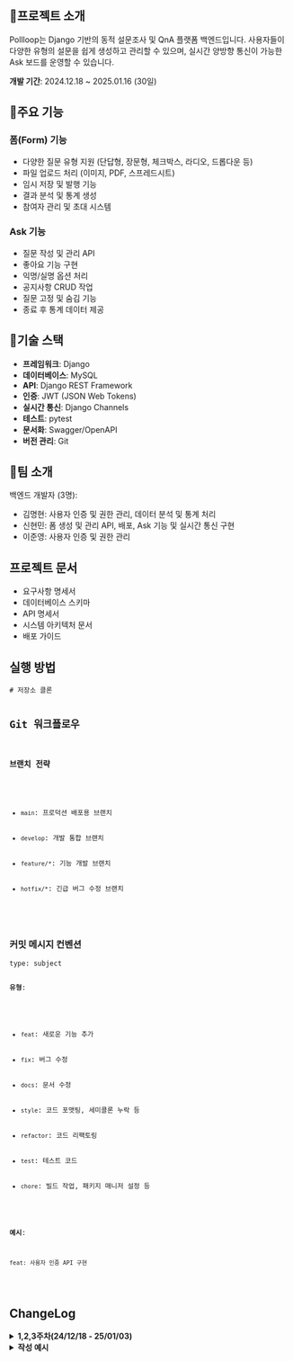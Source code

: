 <h2>💁프로젝트 소개</h2>
<p>Pollloop는 Django 기반의 동적 설문조사 및 QnA 플랫폼 백엔드입니다. 사용자들이 다양한 유형의 설문을 쉽게 생성하고 관리할 수 있으며, 실시간 양방향 통신이 가능한 Ask 보드를 운영할 수 있습니다.</p>
<p><strong>개발 기간</strong>: 2024.12.18 ~ 2025.01.16 (30일)</p>

<h2>🚀주요 기능</h2>
<h3>폼(Form) 기능</h3>
<ul>
    <li>다양한 질문 유형 지원 (단답형, 장문형, 체크박스, 라디오, 드롭다운 등)</li>
    <li>파일 업로드 처리 (이미지, PDF, 스프레드시트)</li>
    <li>임시 저장 및 발행 기능</li>
    <li>결과 분석 및 통계 생성</li>
    <li>참여자 관리 및 초대 시스템</li>
</ul>

<h3>Ask 기능</h3>
<ul>
    <li>질문 작성 및 관리 API</li>
    <li>좋아요 기능 구현</li>
    <li>익명/실명 옵션 처리</li>
    <li>공지사항 CRUD 작업</li>
    <li>질문 고정 및 숨김 기능</li>
    <li>종료 후 통계 데이터 제공</li>
</ul>

<h2>🤖기술 스택</h2>
<ul>
    <li><strong>프레임워크</strong>: Django</li>
    <li><strong>데이터베이스</strong>: MySQL</li>
    <li><strong>API</strong>: Django REST Framework</li>
    <li><strong>인증</strong>: JWT (JSON Web Tokens)</li>
    <li><strong>실시간 통신</strong>: Django Channels</li>
    <li><strong>테스트</strong>: pytest</li>
    <li><strong>문서화</strong>: Swagger/OpenAPI</li>
    <li><strong>버전 관리</strong>: Git</li>
</ul>

<h2>💼팀 소개</h2>
<p>백엔드 개발자 (3명):</p>
<ul>
    <li>김명현: 사용자 인증 및 권한 관리, 데이터 분석 및 통계 처리</li>
    <li>신현민: 폼 생성 및 관리 API, 배포, Ask 기능 및 실시간 통신 구현</li>
    <li>이준영: 사용자 인증 및 권한 관리</li>
</ul>

<h2>프로젝트 문서</h2>
<ul>
    <li>요구사항 명세서</li>
    <li>데이터베이스 스키마</li>
    <li>API 명세서</li>
    <li>시스템 아키텍처 문서</li>
    <li>배포 가이드</li>
</ul>

<h2>실행 방법</h2>
<pre><code># 저장소 클론

<h2>Git 워크플로우</h2>
<h3>브랜치 전략</h3>
<ul>
    <li><code>main</code>: 프로덕션 배포용 브랜치</li>
    <li><code>develop</code>: 개발 통합 브랜치</li>
    <li><code>feature/*</code>: 기능 개발 브랜치</li>
    <li><code>hotfix/*</code>: 긴급 버그 수정 브랜치</li>
</ul>
</code>
</pre>

<h3>커밋 메시지 컨벤션</h3>
<pre><code>type: subject

<p><strong>유형</strong>:</p>
<ul>
    <li><code>feat</code>: 새로운 기능 추가</li>
    <li><code>fix</code>: 버그 수정</li>
    <li><code>docs</code>: 문서 수정</li>
    <li><code>style</code>: 코드 포맷팅, 세미콜론 누락 등</li>
    <li><code>refactor</code>: 코드 리팩토링</li>
    <li><code>test</code>: 테스트 코드</li>
    <li><code>chore</code>: 빌드 작업, 패키지 매니저 설정 등</li>
</ul>

<p><strong>예시</strong>:</p>
<pre><code>feat: 사용자 인증 API 구현</code></pre>
</code>
</pre>
<h2>ChangeLog</h2>
<details>  
    <summary><strong>1,2,3주차(24/12/18 - 25/01/03)</strong></summary>
<details>  
  <summary><strong>[김명현]</strong></summary>
  
  ### ✅ Done
  
  - 구현한 내용
    - 세부 사항
    - 세부 사항
  
  ### ⚙️ in Progress
  
  - 구현 중인 내용
    - 세부 사항
    - 세부 사항
        
  ### 📚 Next
  
  - 구현 예정
    - 세부 사항
    - 세부 사항
   
  ### 🖼️ Preview
  
  <img src='사진URL' width=500 />
</details>
<details>  
  <summary><strong>[Hyunminmax/신현민]</strong></summary>
  
  ### ✅ Done
  
  - 구현한 내용
    - 세부 사항
    - 세부 사항
  
  ### ⚙️ in Progress
  
  - 구현 중인 내용
    - 세부 사항
    - 세부 사항
        
  ### 📚 Next
  
  - 구현 예정
    - 세부 사항
    - 세부 사항
   
  ### 🖼️ Preview
  
  <img src='사진URL' width=500 />
</details>
<details>  
  <summary><strong>[이준영]</strong></summary>
  
  ### ✅ Done
  
  - 구현한 내용
    - 세부 사항
    - 세부 사항
  
  ### ⚙️ in Progress
  
  - 구현 중인 내용
    - 세부 사항
    - 세부 사항
        
  ### 📚 Next
  
  - 구현 예정
    - 세부 사항
    - 세부 사항
   
  ### 🖼️ Preview
  
  <img src='사진URL' width=500 />
</details>
</details>

<details>  
  <summary><strong>작성 예시</strong></summary>
  
  ### ✅ Done
  
  - 구현한 내용
    - 세부 사항
    - 세부 사항
  
  ### ⚙️ in Progress
  
  - 구현 중인 내용
    - 세부 사항
    - 세부 사항
        
  ### 📚 Next
  
  - 구현 예정
    - 세부 사항
    - 세부 사항
   
  ### 🖼️ Preview
  
  <img src='사진URL' width=500 />
  
</details>
